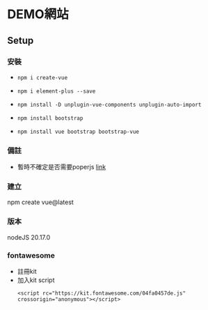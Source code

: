 # DEMO網站

## Setup

### 安裝

- `npm i create-vue`

- `npm i element-plus --save`

- `npm install -D unplugin-vue-components unplugin-auto-import`

- `npm install bootstrap`

- `npm install vue bootstrap bootstrap-vue`

### 備註

- 暫時不確定是否需要poperjs [link](https://stackoverflow.com/questions/46155017/bootstrap-4-beta-is-popper-js-required)

### 建立

npm create vue@latest

### 版本

nodeJS 20.17.0

### fontawesome

- 註冊kit
- 加入kit script
  ```
  <script rc="https://kit.fontawesome.com/04fa0457de.js" crossorigin="anonymous"></script>
  ```
